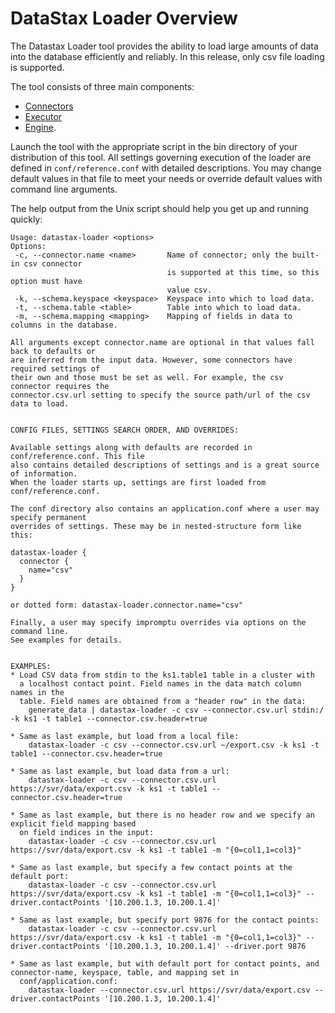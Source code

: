 # DataStax Loader Overview

The Datastax Loader tool provides the ability to load large amounts of data 
into the database efficiently and reliably. In this release, only csv file
loading is supported.  

The tool consists of three main components:
* [Connectors](./connectors)
* [Executor](./executor)
* [Engine](./engine).

Launch the tool with the appropriate script in the bin directory of
your distribution of this tool. All settings governing execution of
the loader are defined in `conf/reference.conf` with detailed descriptions.
You may change default values in that file to meet your needs or override default values with
command line arguments.

The help output from the Unix script should help you get up and running quickly:

```
Usage: datastax-loader <options>
Options:
 -c, --connector.name <name>       Name of connector; only the built-in csv connector
                                   is supported at this time, so this option must have
                                   value csv.
 -k, --schema.keyspace <keyspace>  Keyspace into which to load data.
 -t, --schema.table <table>        Table into which to load data.
 -m, --schema.mapping <mapping>    Mapping of fields in data to columns in the database.

All arguments except connector.name are optional in that values fall back to defaults or
are inferred from the input data. However, some connectors have required settings of
their own and those must be set as well. For example, the csv connector requires the
connector.csv.url setting to specify the source path/url of the csv data to load.


CONFIG FILES, SETTINGS SEARCH ORDER, AND OVERRIDES:

Available settings along with defaults are recorded in conf/reference.conf. This file
also contains detailed descriptions of settings and is a great source of information.
When the loader starts up, settings are first loaded from conf/reference.conf.

The conf directory also contains an application.conf where a user may specify permanent
overrides of settings. These may be in nested-structure form like this:

datastax-loader {
  connector {
    name="csv"
  }
}

or dotted form: datastax-loader.connector.name="csv"

Finally, a user may specify impromptu overrides via options on the command line.
See examples for details.


EXAMPLES:
* Load CSV data from stdin to the ks1.table1 table in a cluster with
  a localhost contact point. Field names in the data match column names in the
  table. Field names are obtained from a "header row" in the data:
    generate_data | datastax-loader -c csv --connector.csv.url stdin:/ -k ks1 -t table1 --connector.csv.header=true

* Same as last example, but load from a local file:
    datastax-loader -c csv --connector.csv.url ~/export.csv -k ks1 -t table1 --connector.csv.header=true

* Same as last example, but load data from a url:
    datastax-loader -c csv --connector.csv.url https://svr/data/export.csv -k ks1 -t table1 --connector.csv.header=true

* Same as last example, but there is no header row and we specify an explicit field mapping based
  on field indices in the input:
    datastax-loader -c csv --connector.csv.url https://svr/data/export.csv -k ks1 -t table1 -m "{0=col1,1=col3}"

* Same as last example, but specify a few contact points at the default port:
    datastax-loader -c csv --connector.csv.url https://svr/data/export.csv -k ks1 -t table1 -m "{0=col1,1=col3}" --driver.contactPoints '[10.200.1.3, 10.200.1.4]'

* Same as last example, but specify port 9876 for the contact points:
    datastax-loader -c csv --connector.csv.url https://svr/data/export.csv -k ks1 -t table1 -m "{0=col1,1=col3}" --driver.contactPoints '[10.200.1.3, 10.200.1.4]' --driver.port 9876

* Same as last example, but with default port for contact points, and connector-name, keyspace, table, and mapping set in
  conf/application.conf:
    datastax-loader --connector.csv.url https://svr/data/export.csv --driver.contactPoints '[10.200.1.3, 10.200.1.4]'
```